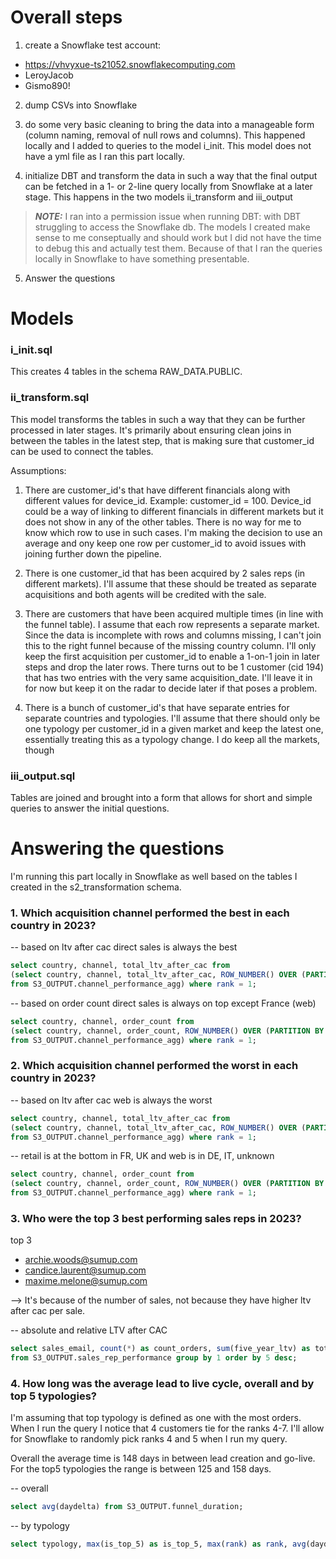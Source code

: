 # Overall steps

1) create a Snowflake test account:
- https://vhvyxue-ts21052.snowflakecomputing.com
- LeroyJacob
- Gismo890!

2) dump CSVs into Snowflake

3) do some very basic cleaning to bring the data into a manageable form (column naming, removal of null rows and columns). This happened locally and I added to queries to the model i_init. This model does not have a yml file as I ran this part locally.

4) initialize DBT and transform the data in such a way that the final output can be fetched in a 1- or 2-line query locally from Snowflake at a later stage. This happens in the two models ii_transform and iii_output

> **_NOTE:_** I ran into a permission issue when running DBT: with DBT struggling to access the Snowflake db. The models I created make sense to me conseptually and should work but I did not have the time to debug this and actually test them. Because of that I ran the queries locally in Snowflake to have something presentable.

5) Answer the questions

# Models

### i_init.sql

This creates 4 tables in the schema RAW_DATA.PUBLIC.

### ii_transform.sql

This model transforms the tables in such a way that they can be further processed in later stages. It's primarily about ensuring clean joins in between the tables in the latest step, that is making sure that customer_id can be used to connect the tables.

Assumptions:

1) There are customer_id's that have different financials along with different values for device_id. Example: customer_id = 100. Device_id could be a way of linking to different financials in different markets but it does not show in any of the other tables. There is no way for me to know which row to use in such cases. I'm making the decision to use an average and ony keep one row per customer_id to avoid issues with joining further down the pipeline.

2) There is one customer_id that has been acquired by 2 sales reps (in different markets). I'll assume that these should be treated as separate acquisitions and both agents will be credited with the sale. 

3) There are customers that have been acquired multiple times (in line with the funnel table). I assume that each row represents a separate market. Since the data is incomplete with rows and columns missing, I can't join this to the right funnel because of the missing country column. I'll only keep the first acquisition per customer_id to enable a 1-on-1 join in later steps and drop the later rows. There turns out to be 1 customer (cid 194) that has two entries with the very same acquisition_date. I'll leave it in for now but keep it on the radar to decide later if that poses a problem.

4) There is a bunch of customer_id's that have separate entries for separate countries and typologies. I'll assume that there should only be one typology per customer_id in a given market and keep the latest one, essentially treating this as a typology change. I do keep all the markets, though

### iii_output.sql

Tables are joined and brought into a form that allows for short and simple queries to answer the initial questions.

# Answering the questions

I'm running this part locally in Snowflake as well based on the tables I created in the s2_transformation schema.

### 1. Which acquisition channel performed the best in each country in 2023?

-- based on ltv after cac direct sales is always the best
``` sql
select country, channel, total_ltv_after_cac from
(select country, channel, total_ltv_after_cac, ROW_NUMBER() OVER (PARTITION BY country ORDER BY total_ltv_after_cac desc) AS rank
from S3_OUTPUT.channel_performance_agg) where rank = 1;
```

-- based on order count direct sales is always on top except France (web)
``` sql
select country, channel, order_count from
(select country, channel, order_count, ROW_NUMBER() OVER (PARTITION BY country ORDER BY order_count desc) AS rank
from S3_OUTPUT.channel_performance_agg) where rank = 1;
```

### 2. Which acquisition channel performed the worst in each country in 2023?

-- based on ltv after cac web is always the worst
``` sql
select country, channel, total_ltv_after_cac from
(select country, channel, total_ltv_after_cac, ROW_NUMBER() OVER (PARTITION BY country ORDER BY total_ltv_after_cac asc) AS rank
from S3_OUTPUT.channel_performance_agg) where rank = 1;
```

-- retail is at the bottom in FR, UK and web is in DE, IT, unknown
``` sql
select country, channel, order_count from
(select country, channel, order_count, ROW_NUMBER() OVER (PARTITION BY country ORDER BY order_count asc) AS rank
from S3_OUTPUT.channel_performance_agg) where rank = 1;
```

### 3. Who were the top 3 best performing sales reps in 2023?

top 3
- archie.woods@sumup.com
- candice.laurent@sumup.com
- maxime.melone@sumup.com

--> It's because of the number of sales, not because they have higher ltv after cac per sale.

-- absolute and relative LTV after CAC
``` sql
select sales_email, count(*) as count_orders, sum(five_year_ltv) as total_5yr_ltv, sum(cac) as total_cac, sum(ltv_after_cac) total_ltv_after_cac, sum(ltv_after_cac)/count(*) as relative_ltv_after_cac
from S3_OUTPUT.sales_rep_performance group by 1 order by 5 desc;
```

### 4. How long was the average lead to live cycle, overall and by top 5 typologies?

I'm assuming that top typology is defined as one with the most orders. When I run the query I notice that 4 customers tie for the ranks 4-7. I'll allow for Snowflake to randomly pick ranks 4 and 5 when I run my query.

Overall the average time is 148 days in between lead creation and go-live. For the top5 typologies the range is between 125 and 158 days.

-- overall
``` sql
select avg(daydelta) from S3_OUTPUT.funnel_duration;
```

-- by typology
``` sql
select typology, max(is_top_5) as is_top_5, max(rank) as rank, avg(daydelta) from S3_OUTPUT.funnel_duration group by 1 order by rank asc limit 5;
```
